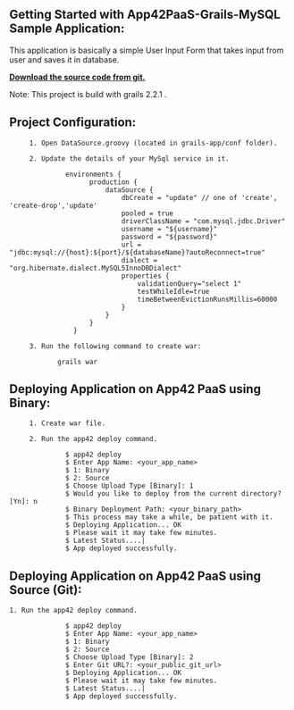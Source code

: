 Getting Started with App42PaaS-Grails-MySQL Sample Application:
---------------------------------------------------------

This application is basically a simple User Input Form that takes input from user and saves it in database.

<b>[Download the source code from git.](https://github.com/shephertz/App42PaaS-Grails-MySQL-Sample/archive/master.zip)</b>

Note: This project is build with grails 2.2.1 .

Project Configuration:
--------------------------

         1. Open DataSource.groovy (located in grails-app/conf folder).

         2. Update the details of your MySql service in it.

                  environments {  
						production {  
							dataSource {  
								dbCreate = "update" // one of 'create', 'create-drop','update'  
								pooled = true  
								driverClassName = "com.mysql.jdbc.Driver"  
								username = "${username}"  
								password = "${password}"  
								url = "jdbc:mysql://{host}:${port}/${databaseName}?autoReconnect=true"  
								dialect = "org.hibernate.dialect.MySQL5InnoDBDialect"  
								properties {  
									validationQuery="select 1"  
									testWhileIdle=true  
									timeBetweenEvictionRunsMillis=60000  
								}  
							}  
						}  
					}

         3. Run the following command to create war: 
				
				grails war
					

Deploying Application on App42 PaaS using Binary:
---------------------------------------------------
					
         1. Create war file.
		
	     2. Run the app42 deploy command.
        
                  $ app42 deploy
                  $ Enter App Name: <your_app_name>
				  $ 1: Binary
				  $	2: Source
				  $ Choose Upload Type [Binary]: 1
                  $ Would you like to deploy from the current directory? [Yn]: n
                  $ Binary Deployment Path: <your_binary_path>
                  $ This process may take a while, be patient with it.
                  $ Deploying Application... OK
                  $ Please wait it may take few minutes.
                  $ Latest Status....|
                  $ App deployed successfully.
				  

Deploying Application on App42 PaaS using Source (Git):
--------------------------------------------------------

	1. Run the app42 deploy command.
	
				  $ app42 deploy
                  $ Enter App Name: <your_app_name>
				  $ 1: Binary
				  $	2: Source
				  $ Choose Upload Type [Binary]: 2
				  $ Enter Git URL?: <your_public_git_url>
				  $ Deploying Application... OK
                  $ Please wait it may take few minutes.
                  $ Latest Status....|
                  $ App deployed successfully.
